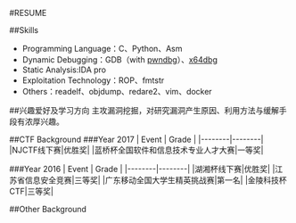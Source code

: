#RESUME

##Skills
- Programming Language：C、Python、Asm
- Dynamic Debugging：GDB（with [pwndbg](http://pwndbg.com)）、[x64dbg](http://x64dbg.com)
- Static Analysis:IDA pro
- Exploitation Technology：ROP、fmtstr
- Others：readelf、objdump、redare2、vim、docker

##兴趣爱好及学习方向
主攻漏洞挖掘，对研究漏洞产生原因、利用方法与缓解手段有浓厚兴趣。


##CTF Background
###Year 2017
| Event | Grade |
|--------|--------|
|NJCTF线下赛|优胜奖|
|蓝桥杯全国软件和信息技术专业人才大赛|一等奖|

###Year 2016
| Event | Grade |
|--------|--------|
|湖湘杯线下赛|优胜奖|
|江苏省信息安全竞赛|三等奖|
|广东移动全国大学生精英挑战赛|第一名|
|金陵科技杯CTF|三等奖|


##Other Background


